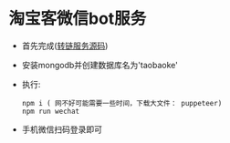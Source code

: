 # 淘宝客微信bot服务

* 首先完成([转链服务源码](../tbk-api-server/README.md))
* 安装mongodb并创建数据库名为'taobaoke'
* 执行:
  ```
  npm i ( 网不好可能需要一些时间，下载大文件： puppeteer)
  npm run wechat
  ```

* 手机微信扫码登录即可
